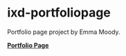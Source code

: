 # ixd-portfoliopage
Portfolio page project by Emma Moody.

<a href="https://emmamoodyixd.github.io/ixd-portfoliopage/ixd-portfoliopage.html" target="_blank" title="Portfolio Page"><b>Portfolio Page</b></a><br>
